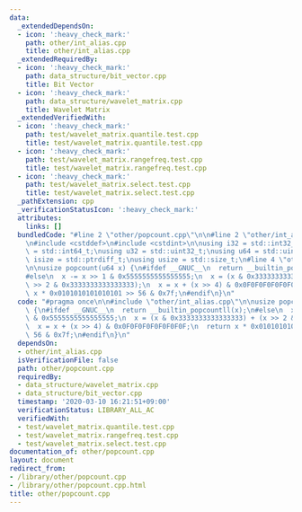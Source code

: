 ```yaml
---
data:
  _extendedDependsOn:
  - icon: ':heavy_check_mark:'
    path: other/int_alias.cpp
    title: other/int_alias.cpp
  _extendedRequiredBy:
  - icon: ':heavy_check_mark:'
    path: data_structure/bit_vector.cpp
    title: Bit Vector
  - icon: ':heavy_check_mark:'
    path: data_structure/wavelet_matrix.cpp
    title: Wavelet Matrix
  _extendedVerifiedWith:
  - icon: ':heavy_check_mark:'
    path: test/wavelet_matrix.quantile.test.cpp
    title: test/wavelet_matrix.quantile.test.cpp
  - icon: ':heavy_check_mark:'
    path: test/wavelet_matrix.rangefreq.test.cpp
    title: test/wavelet_matrix.rangefreq.test.cpp
  - icon: ':heavy_check_mark:'
    path: test/wavelet_matrix.select.test.cpp
    title: test/wavelet_matrix.select.test.cpp
  _pathExtension: cpp
  _verificationStatusIcon: ':heavy_check_mark:'
  attributes:
    links: []
  bundledCode: "#line 2 \"other/popcount.cpp\"\n\n#line 2 \"other/int_alias.cpp\"\n\
    \n#include <cstddef>\n#include <cstdint>\n\nusing i32 = std::int32_t;\nusing i64\
    \ = std::int64_t;\nusing u32 = std::uint32_t;\nusing u64 = std::uint64_t;\nusing\
    \ isize = std::ptrdiff_t;\nusing usize = std::size_t;\n#line 4 \"other/popcount.cpp\"\
    \n\nusize popcount(u64 x) {\n#ifdef __GNUC__\n  return __builtin_popcountll(x);\n\
    #else\n  x -= x >> 1 & 0x5555555555555555;\n  x = (x & 0x3333333333333333) + (x\
    \ >> 2 & 0x3333333333333333);\n  x = x + (x >> 4) & 0x0F0F0F0F0F0F0F0F;\n  return\
    \ x * 0x0101010101010101 >> 56 & 0x7f;\n#endif\n}\n"
  code: "#pragma once\n\n#include \"other/int_alias.cpp\"\n\nusize popcount(u64 x)\
    \ {\n#ifdef __GNUC__\n  return __builtin_popcountll(x);\n#else\n  x -= x >> 1\
    \ & 0x5555555555555555;\n  x = (x & 0x3333333333333333) + (x >> 2 & 0x3333333333333333);\n\
    \  x = x + (x >> 4) & 0x0F0F0F0F0F0F0F0F;\n  return x * 0x0101010101010101 >>\
    \ 56 & 0x7f;\n#endif\n}\n"
  dependsOn:
  - other/int_alias.cpp
  isVerificationFile: false
  path: other/popcount.cpp
  requiredBy:
  - data_structure/wavelet_matrix.cpp
  - data_structure/bit_vector.cpp
  timestamp: '2020-03-10 16:21:51+09:00'
  verificationStatus: LIBRARY_ALL_AC
  verifiedWith:
  - test/wavelet_matrix.quantile.test.cpp
  - test/wavelet_matrix.rangefreq.test.cpp
  - test/wavelet_matrix.select.test.cpp
documentation_of: other/popcount.cpp
layout: document
redirect_from:
- /library/other/popcount.cpp
- /library/other/popcount.cpp.html
title: other/popcount.cpp
---
```

